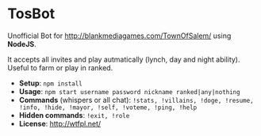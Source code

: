 # TosBot

Unofficial Bot for http://blankmediagames.com/TownOfSalem/ using **NodeJS**.

It accepts all invites and play autmatically (lynch, day and night ability). Useful to farm or play in ranked.

* **Setup**: `npm install`
* **Usage**: `npm start username password nickname ranked|any|nothing`
* **Commands** (whispers or all chat): `!stats, !villains, !doge, !resume, !info, !hide, !mayor, !self, !voteme, !ping, !help`
* **Hidden commands**: `!exit, !role`
* **License**: http://wtfpl.net/
